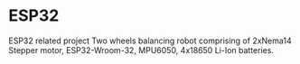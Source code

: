# ESP32
ESP32 related project
Two wheels balancing robot comprising of 2xNema14 Stepper motor, ESP32-Wroom-32, MPU6050, 4x18650 Li-Ion batteries.


